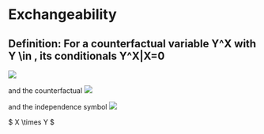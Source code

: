 # Exchangeability  

## Definition: For a counterfactual variable Y^X with Y \in , its conditionals Y^X|X=0 

<img src="https://render.githubusercontent.com/render/math?math=e^{i \pi} = -1">

and the counterfactual <img src="https://render.githubusercontent.com/render/math?math=Y^X">

and the independence symbol <img src="https://render.githubusercontent.com/render/math?math=\perp \!">

$
X \times Y
$
